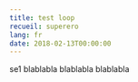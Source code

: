 ```yaml
---
title: test loop
recueil: superero
lang: fr
date: 2018-02-13T00:00:00
---
```


se1
blablabla
blablabla
blablabla

